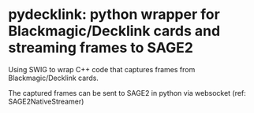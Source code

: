 # pydecklink: python wrapper for Blackmagic/Decklink cards and streaming frames to SAGE2

Using SWIG to wrap C++ code that captures frames from Blackmagic/Decklink cards.

The captured frames can be sent to SAGE2 in python via websocket (ref: SAGE2NativeStreamer)